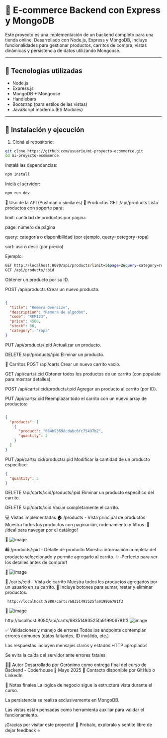 # 🛒 E-commerce Backend con Express y MongoDB

Este proyecto es una implementación de un backend completo para una tienda online. Desarrollado con Node.js, Express y MongoDB, incluye funcionalidades para gestionar productos, carritos de compra, vistas dinámicas y persistencia de datos utilizando Mongoose.

---

## 🚀 Tecnologías utilizadas

- Node.js  
- Express.js  
- MongoDB + Mongoose  
- Handlebars  
- Bootstrap (para estilos de las vistas)  
- JavaScript moderno (ES Modules)

---

## 📂 Instalación y ejecución

1. Cloná el repositorio:
```bash
git clone https://github.com/usuario/mi-proyecto-ecommerce.git
cd mi-proyecto-ecommerce
```
Instalá las dependencias:

```bash
npm install
```

Iniciá el servidor:

```bash
npm run dev
```


🧪 Uso de la API (Postman o similares)
🔹 Productos
GET /api/products
Lista productos con soporte para:

limit: cantidad de productos por página

page: número de página

query: categoría o disponibilidad (por ejemplo, query=category=ropa)

sort: asc o desc (por precio)

Ejemplo:

```bash
GET http://localhost:8080/api/products?limit=5&page=2&query=category=ropa&sort=desc
GET /api/products/:pid
```
Obtener un producto por su ID.

POST /api/products
Crear un nuevo producto.

```json

{
  "title": "Remera Oversize",
  "description": "Remera de algodón",
  "code": "REM123",
  "price": 4500,
  "stock": 50,
  "category": "ropa"
}
```
PUT /api/products/:pid
Actualizar un producto.

DELETE /api/products/:pid
Eliminar un producto.

🔹 Carritos
POST /api/carts
Crear un nuevo carrito vacío.

GET /api/carts/:cid
Obtener todos los productos de un carrito (con populate para mostrar detalles).

POST /api/carts/:cid/products/:pid
Agregar un producto al carrito (por ID).

PUT /api/carts/:cid
Reemplazar todo el carrito con un nuevo array de productos:

```json

{
  "products": [
    {
      "product": "664b93698cdabc6fc75497b2",
      "quantity": 2
    }
  ]
}
```
PUT /api/carts/:cid/products/:pid
Modificar la cantidad de un producto específico:

```json
{
  "quantity": 5
}
```
DELETE /api/carts/:cid/products/:pid
Eliminar un producto específico del carrito.

DELETE /api/carts/:cid
Vaciar completamente el carrito.

💻 Vistas implementadas
🏠 /products - Vista principal de productos
Muestra todos los productos con paginación, ordenamiento y filtros.
🔎 ¡Ideal para navegar por el catálogo!

📸 ![image](https://github.com/user-attachments/assets/44c65a18-38d5-4c39-a3f1-4ee903d1a898)


🛍️ /products/:pid - Detalle de producto
Muestra información completa del producto seleccionado y permite agregarlo al carrito.
✨ ¡Perfecto para ver los detalles antes de comprar!

📸 ![image](https://github.com/user-attachments/assets/51214d60-a28a-461c-851d-3703304a5360)


🛒 /carts/:cid - Vista de carrito
Muestra todos los productos agregados por un usuario en su carrito.
🔧 Incluye botones para sumar, restar y eliminar productos.

     http://localhost:8080/carts/68351493525fa919906781f3
📸 ![image](https://github.com/user-attachments/assets/76208253-d0c9-4e22-adcf-72279cb4e688)


   http://localhost:8080/api/carts/68351493525fa919906781f3
  ![image](https://github.com/user-attachments/assets/e2edaf3b-df3e-4ea7-95a3-f2768b3dd433)



✅ Validaciones y manejo de errores
Todos los endpoints contemplan errores comunes (datos faltantes, ID inválido, etc.)

Las respuestas incluyen mensajes claros y estados HTTP apropiados

Se evita la caída del servidor ante errores fatales

🧑‍💻 Autor
Desarrollado por Gerónimo como entrega final del curso de Backend - Coderhouse
📅 Mayo 2025
📩 Contacto disponible por GitHub o LinkedIn

📌 Notas finales
La lógica de negocio sigue la estructura vista durante el curso.

La persistencia se realiza exclusivamente en MongoDB.

Las vistas están pensadas como herramienta auxiliar para validar el funcionamiento.

¡Gracias por visitar este proyecto! 🙌
Probalo, exploralo y sentite libre de dejar feedback ⭐

